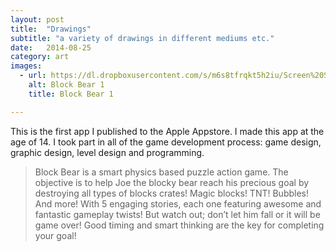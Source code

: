 ```yaml
---
layout: post
title:  "Drawings"
subtitle: "a variety of drawings in different mediums etc."
date:   2014-08-25
category: art
images:
  - url: https://dl.dropboxusercontent.com/s/m6s8tfrqkt5h2iu/Screen%20Shot%202015-11-14%20at%204.33.44%20PM%20copy.png?dl=0
    alt: Block Bear 1
    title: Block Bear 1

---
```

This is the first app I published to the Apple Appstore. I made this app  at the age of 14. I took part in all of the game development process: game design, graphic design, level design and programming.

>Block Bear is a smart physics based puzzle action game. The objective is to help Joe the blocky bear reach his precious goal by destroying all types of blocks crates! Magic blocks! TNT! Bubbles! And more! With 5 engaging stories, each one featuring awesome and fantastic gameplay twists! But watch out; don’t let him fall or it will be game over! Good timing and smart thinking are the key for completing your goal!